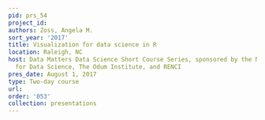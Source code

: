 ```yaml
---
pid: prs_54
project_id: 
authors: Zoss, Angela M.
sort_year: '2017'
title: Visualization for data science in R
location: Raleigh, NC
host: Data Matters Data Science Short Course Series, sponsored by the National Consortium
  for Data Science, The Odum Institute, and RENCI
pres_date: August 1, 2017
type: Two-day course
url: 
order: '053'
collection: presentations
---
```

